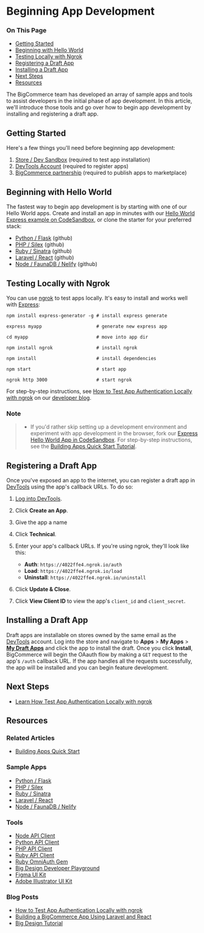 # Beginning App Development

<div class="otp" id="no-index">

### On This Page
- [Getting Started](#getting-started)
- [Beginning with Hello World](#beginning-with-hello-world)
- [Testing Locally with Ngrok](#testing-locally-with-ngrok)
- [Registering a Draft App](#registering-a-draft-app)
- [Installing a Draft App](#installing-a-draft-app)
- [Next Steps](#next-steps)
- [Resources](#resources)

</div>

The BigCommerce team has developed an array of sample apps and tools to assist developers in the initial phase of app development. In this article, we'll introduce those tools and go over how to begin app development by installing and registering a draft app.

## Getting Started
Here's a few things you'll need before beginning app development:
1. [Store / Dev Sandbox](https://www.bigcommerce.com/essentials/free-trial/) (required to test app installation)
2. [DevTools Account](https://devtools.bigcommerce.com/) (required to register apps)
3. [BigCommerce partnership](https://www.bigcommerce.com/partners/) (required to publish apps to marketplace)

## Beginning with Hello World
The fastest way to begin app development is by starting with one of our Hello World apps. Create and install an app in minutes with our [Hello World Express example on CodeSandbox](https://developer.bigcommerce.com/api-docs/apps/quick-start), or clone the starter for your preferred stack:

* [Python / Flask](https://github.com/bigcommerce/hello-world-app-python-flask) (github)
* [PHP / Silex](https://github.com/bigcommerce/hello-world-app-php-silex) (github)
* [Ruby / Sinatra](https://github.com/bigcommerce/hello-world-app-ruby-sinatra) (github)
* [Laravel / React](https://github.com/bigcommerce/laravel-react-sample-app) (github)
* [Node / FaunaDB / Nelify](https://github.com/bigcommerce/channels-app/) (github)

## Testing Locally with Ngrok
You can use [ngrok](https://ngrok.com/) to test apps locally. It's easy to install and works well with [Express](https://expressjs.com/):


```shell
npm install express-generator -g # install express generate

express myapp                    # generate new express app

cd myapp                         # move into app dir

npm install ngrok                # install ngrok

npm install                      # install dependencies

npm start                        # start app

ngrok http 3000                  # start ngrok
```

For step-by-step instructions, see [How to Test App Authentication Locally with ngrok](https://medium.com/bigcommerce-developer-blog/how-to-test-app-authentication-locally-with-ngrok-149150bfe4cf) on our [developer blog](https://medium.com/bigcommerce-developer-blog).

<div class="HubBlock--callout">
<div class="CalloutBlock--info">
<div class="HubBlock-content">

<!-- theme: info -->

### Note
> * If you'd rather skip setting up a development environment and experiment with app development in the browser, fork our [Express Hello World App in CodeSandbox](https://codesandbox.io/s/express-hello-world-app-fq5t1?file=/app.js). For step-by-step instructions, see the [Building Apps Quick Start Tutorial](https://developer.bigcommerce.com/api-docs/apps/quick-start).


</div>
</div>
</div>

## Registering a Draft App
Once you've exposed an app to the internet, you can register a draft app in [DevTools](https://devtools.bigcommerce.com/) using the app's callback URLs. To do so:
1. [Log into DevTools](https://devtools.bigcommerce.com/).

2. Click **Create an App**.
3. Give the app a name
4. Click **Technical**.

5. Enter your app's callback URLs. If you're using ngrok, they'll look like this:

   * **Auth**: `https://4022ffe4.ngrok.io/auth`
   * **Load**: `https://4022ffe4.ngrok.io/load`
   * **Uninstall**: `https://4022ffe4.ngrok.io/uninstall`
6.  Click **Update & Close**.

7.  Click **View Client ID** to view the app's `client_id` and `client_secret`.


## Installing a Draft App
Draft apps are installable on stores owned by the same email as the [DevTools](https://devtools.bigcommerce.com/my/apps) account. Log into the store and navigate to **Apps** > **My Apps** > [**My Draft Apps**](https://login.bigcommerce.com/deep-links/manage/marketplace/apps/my-apps/drafts) and click the app to install the draft. Once you click **Install**, BigCommerce will begin the OAauth flow by making a `GET` request to the app's `/auth` callback URL. If the app handles all the requests successfully, the app will be installed and you can begin feature development.


## Next Steps
* [Learn How Test App Authentication Locally with ngrok](https://medium.com/bigcommerce-developer-blog/how-to-test-app-authentication-locally-with-ngrok-149150bfe4cf)

## Resources

### Related Articles
* [Building Apps Quick Start](https://developer.bigcommerce.com/api-docs/apps/quick-start)

### Sample Apps
* [Python / Flask](https://github.com/bigcommerce/hello-world-app-python-flask)
* [PHP / Silex](https://github.com/bigcommerce/hello-world-app-php-silex)
* [Ruby / Sinatra](https://github.com/bigcommerce/hello-world-app-ruby-sinatra)
* [Laravel / React](https://github.com/bigcommerce/laravel-react-sample-app)
* [Node / FaunaDB / Nelify](https://github.com/bigcommerce/channels-app/)

### Tools
* [Node API Client](https://github.com/getconversio/node-bigcommerce)
* [Python API Client](https://github.com/bigcommerce/bigcommerce-api-python)
* [PHP API Client](https://github.com/bigcommerce/bigcommerce-api-php)
* [Ruby API Client](https://github.com/bigcommerce/bigcommerce-api-ruby)
* [Ruby OmniAuth Gem](https://github.com/bigcommerce/omniauth-bigcommerce)
* [Big Design Developer Playground](https://developer.bigcommerce.com/big-design/)
* [Figma UI Kit](https://www.figma.com/file/jTVuUkiZ1j3rux8WHG4IKK/BigDesign-UI-Kit?node-id=0%3A1/duplicate)
* [Adobe Illustrator UI Kit](https://design.bigcommerce.com/bigdesign-ui-kit)

### Blog Posts
* [How to Test App Authentication Locally with ngrok](https://medium.com/bigcommerce-developer-blog/how-to-test-app-authentication-locally-with-ngrok-149150bfe4cf)
* [Building a BigCommerce App Using Laravel and React](https://medium.com/bigcommerce-developer-blog/building-a-bigcommerce-app-using-laravel-and-react-711ceceb5006)
* [Big Design Tutorial](https://medium.com/bigcommerce-developer-blog/bigdesign-build-native-looking-uis-with-the-bigcommerce-design-system-fb06a01a24f2)

